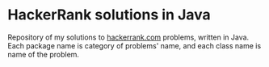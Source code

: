 # HackerRank solutions in Java
Repository of my solutions to [hackerrank.com](hackerrank.com) problems, written in Java. Each package name is category of problems' name, and each class name is name of the problem.
